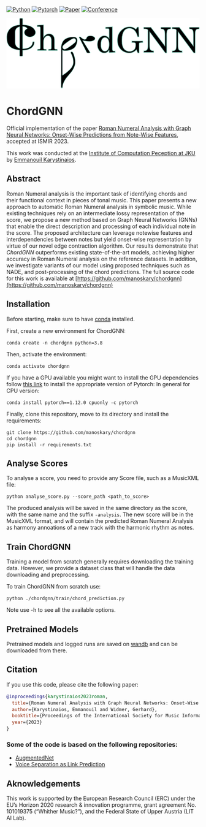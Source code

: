 [![Python](https://img.shields.io/badge/-Python_3.8+-blue?logo=python&logoColor=white)](https://www.python.org/)
[![Pytorch](https://img.shields.io/badge/PyTorch_1.12+-ee4c2c?logo=pytorch&logoColor=white)](https://pytorch.org/get-started/locally/)
[![Paper](http://img.shields.io/badge/paper-arxiv.2307.03544-B31B1B.svg)](https://arxiv.org/abs/2307.03544)
[![Conference](http://img.shields.io/badge/ISMIR-2023-4b44ce.svg)](https://ismir2023.ismir.net/papers)

![ChordGNN_logo](images/chordgnn_logo.png)

# ChordGNN

Official implementation of the paper [Roman Numeral Analysis with Graph Neural Networks: Onset-Wise Predictions from Note-Wise Features](https://arxiv.org/abs/2307.03544), accepted at ISMIR 2023.

This work was conducted at the [Institute of Computation Peception at JKU](https://www.jku.at/en/institute-of-computational-perception/) by [Emmanouil Karystinaios](https://emmanouil-karystinaios.github.io/).

## Abstract
Roman Numeral analysis is the important task of identifying chords and their functional context in pieces of tonal music. 
This paper presents a new approach to automatic Roman Numeral analysis in symbolic music. While existing techniques rely on an intermediate lossy representation of the score, we propose a new method based on Graph Neural Networks (GNNs) that enable the direct description and processing of each individual note in the score. 
The proposed architecture can leverage notewise features and interdependencies between notes but yield onset-wise representation by virtue of our novel edge contraction algorithm. 
Our results demonstrate that _ChordGNN_ outperforms existing state-of-the-art models, achieving higher accuracy in Roman Numeral analysis on the reference datasets. 
In addition, we investigate variants of our model using proposed techniques such as NADE, and post-processing of the chord predictions. The full source code for this work is available at [https://github.com/manoskary/chordgnn](https://github.com/manoskary/chordgnn)

## Installation

Before starting, make sure to have [conda](https://docs.conda.io/en/latest/miniconda.html) installed.

First, create a new environment for ChordGNN:

```shell
conda create -n chordgnn python=3.8
```

Then, activate the environment:

```shell
conda activate chordgnn
```


If you have a GPU available you might want to install the GPU dependencies follow [this link](https://pytorch.org/) to install the appropriate version of Pytorch:
In general for CPU version:
```shell
conda install pytorch==1.12.0 cpuonly -c pytorch
```

Finally, clone this repository, move to its directory and install the requirements:

```shell
git clone https://github.com/manoskary/chordgnn
cd chordgnn
pip install -r requirements.txt
```

## Analyse Scores

To analyse a score, you need to provide any Score file, such as a MusicXML file:

```shell
python analyse_score.py --score_path <path_to_score>
```

The produced analysis will be saved in the same directory as the score, with the same name and the suffix `-analysis`.
The new score will be in the MusicXML format, and will contain the predicted Roman Numeral Analysis as harmony annoations of a new track with the harmonic rhythm as notes.

## Train ChordGNN

Training a model from scratch generally requires downloading the training data. However, we provide a dataset class that will handle the data downloading and preprocessing.

To train ChordGNN from scratch use:

```shell
python ./chordgnn/train/chord_prediction.py  
```

Note use -h to see all the available options.


## Pretrained Models

Pretrained models and logged runs are saved on [wandb](https://wandb.ai/melkisedeath/chord_rec) and can be downloaded from there.

## Citation

If you use this code, please cite the following paper:

```bibtex
@inproceedings{karystinaios2023roman,
  title={Roman Numeral Analysis with Graph Neural Networks: Onset-Wise Predictions from Note-Wise Features},
  author={Karystinaios, Emmanouil and Widmer, Gerhard},
  booktitle={Proceedings of the International Society for Music Information Retrieval Conference (ISMIR)},
  year={2023}
}
```

### Some of the code is based on the following repositories:

- [AugmentedNet](https://github.com/napulen/AugmentedNet)
- [Voice Separation as Link Prediction](https://github.com/manoskary/vocsep_ijcai2023)


## Aknowledgements

This work is supported by the European Research Council (ERC) under the EU’s Horizon 2020 research & innovation programme, grant agreement
No. 101019375 (“Whither Music?”), and the Federal State of Upper Austria (LIT AI Lab).

